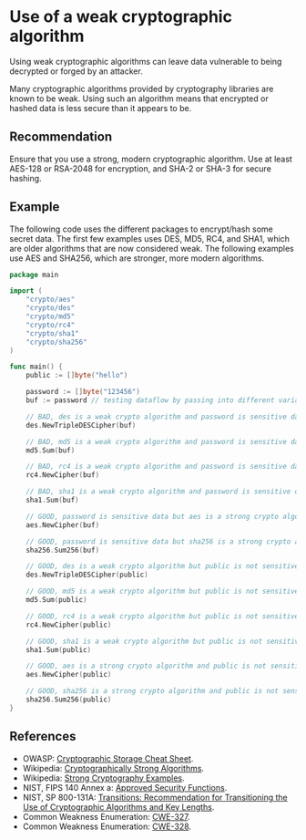 # Use of a weak cryptographic algorithm
Using weak cryptographic algorithms can leave data vulnerable to being decrypted or forged by an attacker.

Many cryptographic algorithms provided by cryptography libraries are known to be weak. Using such an algorithm means that encrypted or hashed data is less secure than it appears to be.


## Recommendation
Ensure that you use a strong, modern cryptographic algorithm. Use at least AES-128 or RSA-2048 for encryption, and SHA-2 or SHA-3 for secure hashing.


## Example
The following code uses the different packages to encrypt/hash some secret data. The first few examples uses DES, MD5, RC4, and SHA1, which are older algorithms that are now considered weak. The following examples use AES and SHA256, which are stronger, more modern algorithms.


```go
package main

import (
	"crypto/aes"
	"crypto/des"
	"crypto/md5"
	"crypto/rc4"
	"crypto/sha1"
	"crypto/sha256"
)

func main() {
	public := []byte("hello")

	password := []byte("123456")
	buf := password // testing dataflow by passing into different variable

	// BAD, des is a weak crypto algorithm and password is sensitive data
	des.NewTripleDESCipher(buf)

	// BAD, md5 is a weak crypto algorithm and password is sensitive data
	md5.Sum(buf)

	// BAD, rc4 is a weak crypto algorithm and password is sensitive data
	rc4.NewCipher(buf)

	// BAD, sha1 is a weak crypto algorithm and password is sensitive data
	sha1.Sum(buf)

	// GOOD, password is sensitive data but aes is a strong crypto algorithm
	aes.NewCipher(buf)

	// GOOD, password is sensitive data but sha256 is a strong crypto algorithm
	sha256.Sum256(buf)

	// GOOD, des is a weak crypto algorithm but public is not sensitive data
	des.NewTripleDESCipher(public)

	// GOOD, md5 is a weak crypto algorithm but public is not sensitive data
	md5.Sum(public)

	// GOOD, rc4 is a weak crypto algorithm but public is not sensitive data
	rc4.NewCipher(public)

	// GOOD, sha1 is a weak crypto algorithm but public is not sensitive data
	sha1.Sum(public)

	// GOOD, aes is a strong crypto algorithm and public is not sensitive data
	aes.NewCipher(public)

	// GOOD, sha256 is a strong crypto algorithm and public is not sensitive data
	sha256.Sum256(public)
}

```

## References
* OWASP: [Cryptographic Storage Cheat Sheet](https://cheatsheetseries.owasp.org/cheatsheets/Cryptographic_Storage_Cheat_Sheet.html).
* Wikipedia: [Cryptographically Strong Algorithms](https://en.wikipedia.org/wiki/Strong_cryptography#Cryptographically_strong_algorithms).
* Wikipedia: [Strong Cryptography Examples](https://en.wikipedia.org/wiki/Strong_cryptography#Examples).
* NIST, FIPS 140 Annex a: [ Approved Security Functions](http://csrc.nist.gov/publications/fips/fips140-2/fips1402annexa.pdf).
* NIST, SP 800-131A: [ Transitions: Recommendation for Transitioning the Use of Cryptographic Algorithms and Key Lengths](http://nvlpubs.nist.gov/nistpubs/SpecialPublications/NIST.SP.800-131Ar1.pdf).
* Common Weakness Enumeration: [CWE-327](https://cwe.mitre.org/data/definitions/327.html).
* Common Weakness Enumeration: [CWE-328](https://cwe.mitre.org/data/definitions/328.html).
